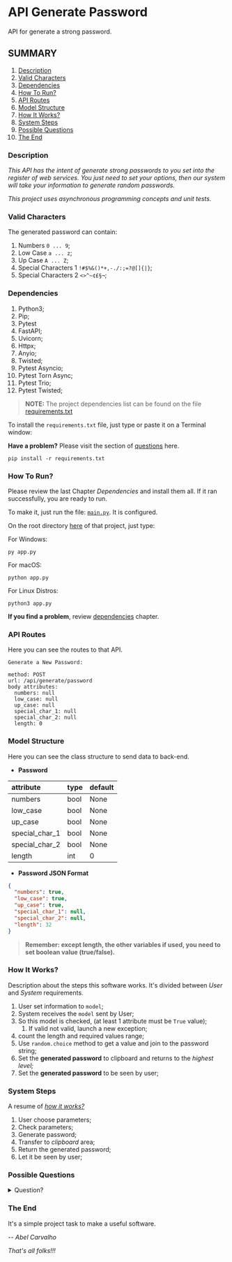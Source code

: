 # API Generate Password
API for generate a strong password.

## SUMMARY
1. [Description](#description)
2. [Valid Characters](#valid-characters)
3. [Dependencies](#dependencies)
4. [How To Run?](#how-to-run)
5. [API Routes](#api-routes)
6. [Model Structure](#model-structure)
7. [How It Works?](#how-it-works)
8. [System Steps](#system-steps)
9. [Possible Questions](#possible-questions)
10. [The End](#the-end)

### Description
*This API has the intent of generate strong passwords to you set into the register of web services. You just need to set
your options, then our system will take your information to generate random passwords.*

*This project uses asynchronous programming concepts and unit tests.*

### Valid Characters
The generated password can contain:

1. Numbers `0 ... 9`;
2. Low Case `a ... z`;
3. Up Case `A ... Z`;
4. Special Characters 1 `!#$%&()*+,-./:;=?@[]{|}`;
5. Special Characters 2 `<>^~¢£§¬`;

### Dependencies
1. Python3;
2. Pip;
3. Pytest
4. FastAPI;
5. Uvicorn;
6. Httpx;
7. Anyio;
8. Twisted;
9. Pytest Asyncio;
10. Pytest Torn Async;
11. Pytest Trio;
12. Pytest Twisted;

> **NOTE:** The project dependencies list can be found on the file [requirements.txt](requirements.txt)

To install the `requirements.txt` file, just type or paste it on a Terminal window:

**Have a problem?** Please visit the section of [questions](#possible-questions) here.

```commandline
pip install -r requirements.txt
```

### How To Run?
Please review the last Chapter *Dependencies* and install them all. If it ran successfully, you are ready to run.

To make it, just run the file: [`main.py`](/main.py). It is configured.

On the root directory [here]() of that project, just type:

For Windows:

```commandline
py app.py
```

For macOS:

```commandline
python app.py
```

For Linux Distros:

```commandline
python3 app.py
```

**If you find a problem**, review [dependencies](#dependencies) chapter.

### API Routes
Here you can see the routes to that API.

```commandline
Generate a New Password:

method: POST
url: /api/generate/password
body attributes:
  numbers: null
  low_case: null
  up_case: null
  special_char_1: null
  special_char_2: null
  length: 0
```

### Model Structure
Here you can see the class structure to send data to back-end.

* **Password**

| attribute      | type | default |
|:---------------|:-----|:--------|
| numbers        | bool | None    |
| low_case       | bool | None    |
| up_case        | bool | None    |
| special_char_1 | bool | None    |
| special_char_2 | bool | None    |
| length         | int  | 0       |

* **Password JSON Format**

```json
{
  "numbers": true,
  "low_case": true,
  "up_case": true,
  "special_char_1": null,
  "special_char_2": null,
  "length": 32
}
```

> **Remember: except length, the other variables if used, you need to set boolean value (true/false).**

### How It Works?
Description about the steps this software works. It's divided between *User* and *System* requirements.

1. User set information to `model`;
2. System receives the `model` sent by User;
3. So this model is checked, (at least 1 attribute must be `True` value); 
   1. If valid not valid, launch a new exception;
4. count the length and required values range;
5. Use `random.choice` method to get a value and join to the password string;
6. Set the **generated password** to clipboard and returns to the *highest level;*
7. Set the **generated password** to be seen by user;

### System Steps
A resume of [*how it works?*](#how-it-works)

1. User choose parameters;
2. Check parameters;
3. Generate password;
4. Transfer to *clipboard* area;
5. Return the generated password;
6. Let it be seen by user;

### Possible Questions

<details>
    <summary>
        Question?
    </summary>
    <p>
        Answer.
    </p>
</details>

### The End
It's a simple project task to make a useful software.

-- *Abel Carvalho*

*That's all folks!!!*